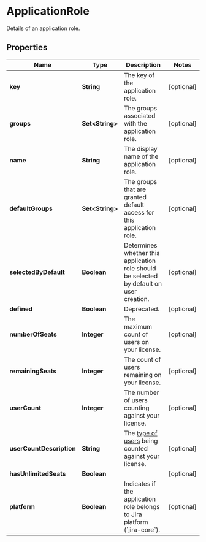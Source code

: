 

# ApplicationRole

Details of an application role.
## Properties

Name | Type | Description | Notes
------------ | ------------- | ------------- | -------------
**key** | **String** | The key of the application role. |  [optional]
**groups** | **Set&lt;String&gt;** | The groups associated with the application role. |  [optional]
**name** | **String** | The display name of the application role. |  [optional]
**defaultGroups** | **Set&lt;String&gt;** | The groups that are granted default access for this application role. |  [optional]
**selectedByDefault** | **Boolean** | Determines whether this application role should be selected by default on user creation. |  [optional]
**defined** | **Boolean** | Deprecated. |  [optional]
**numberOfSeats** | **Integer** | The maximum count of users on your license. |  [optional]
**remainingSeats** | **Integer** | The count of users remaining on your license. |  [optional]
**userCount** | **Integer** | The number of users counting against your license. |  [optional]
**userCountDescription** | **String** | The [type of users](https://confluence.atlassian.com/x/lRW3Ng) being counted against your license. |  [optional]
**hasUnlimitedSeats** | **Boolean** |  |  [optional]
**platform** | **Boolean** | Indicates if the application role belongs to Jira platform (&#x60;jira-core&#x60;). |  [optional]



